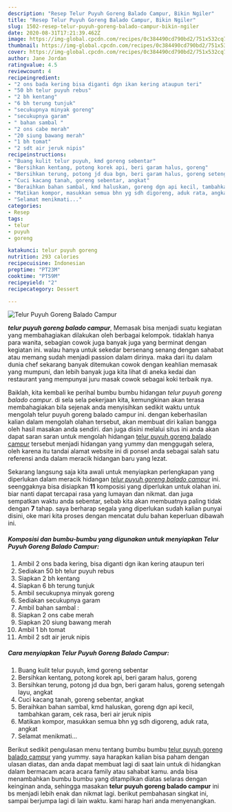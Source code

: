 ```yaml
---
description: "Resep Telur Puyuh Goreng Balado Campur, Bikin Ngiler"
title: "Resep Telur Puyuh Goreng Balado Campur, Bikin Ngiler"
slug: 1502-resep-telur-puyuh-goreng-balado-campur-bikin-ngiler
date: 2020-08-31T17:21:39.462Z
image: https://img-global.cpcdn.com/recipes/0c384490cd790bd2/751x532cq70/telur-puyuh-goreng-balado-campur-foto-resep-utama.jpg
thumbnail: https://img-global.cpcdn.com/recipes/0c384490cd790bd2/751x532cq70/telur-puyuh-goreng-balado-campur-foto-resep-utama.jpg
cover: https://img-global.cpcdn.com/recipes/0c384490cd790bd2/751x532cq70/telur-puyuh-goreng-balado-campur-foto-resep-utama.jpg
author: Jane Jordan
ratingvalue: 4.5
reviewcount: 4
recipeingredient:
- "2 ons bada kering bisa diganti dgn ikan kering ataupun teri"
- "50 bh telur puyuh rebus"
- "2 bh kentang"
- "6 bh terung tunjuk"
- "secukupnya minyak goreng"
- "secukupnya garam"
- " bahan sambal "
- "2 ons cabe merah"
- "20 siung bawang merah"
- "1 bh tomat"
- "2 sdt air jeruk nipis"
recipeinstructions:
- "Buang kulit telur puyuh, kmd goreng sebentar"
- "Bersihkan kentang, potong korek api, beri garam halus, goreng"
- "Bersihkan terung, potong jd dua bgn, beri garam halus, goreng setengah layu, angkat"
- "Cuci kacang tanah, goreng sebentar, angkat"
- "Beraihkan bahan sambal, kmd haluskan, goreng dgn api kecil, tambahkan garam, cek rasa, beri air jeruk nipis"
- "Matikan kompor, masukkan semua bhn yg sdh digoreng, aduk rata, angkat"
- "Selamat menikmati..."
categories:
- Resep
tags:
- telur
- puyuh
- goreng

katakunci: telur puyuh goreng 
nutrition: 293 calories
recipecuisine: Indonesian
preptime: "PT23M"
cooktime: "PT59M"
recipeyield: "2"
recipecategory: Dessert

---
```



![Telur Puyuh Goreng Balado Campur](https://img-global.cpcdn.com/recipes/0c384490cd790bd2/751x532cq70/telur-puyuh-goreng-balado-campur-foto-resep-utama.jpg)

<b><i>telur puyuh goreng balado campur</i></b>, Memasak bisa menjadi suatu kegiatan yang membahagiakan dilakukan oleh berbagai kelompok. tidaklah hanya para wanita, sebagian cowok juga banyak juga yang berminat dengan kegiatan ini. walau hanya untuk sekedar bersenang senang dengan sahabat atau memang sudah menjadi passion dalam dirinya. maka dari itu dalam dunia chef sekarang banyak ditemukan cowok dengan keahlian memasak yang mumpuni, dan lebih banyak juga kita lihat di aneka kedai dan restaurant yang mempunyai juru masak cowok sebagai koki terbaik nya.



Baiklah, kita kembali ke perihal bumbu bumbu hidangan <i>telur puyuh goreng balado campur</i>. di sela sela pekerjaan kita, kemungkinan akan terasa membahagiakan bila sejenak anda menyisihkan sedikit waktu untuk mengolah telur puyuh goreng balado campur ini. dengan keberhasilan kalian dalam mengolah olahan tersebut, akan membuat diri kalian bangga oleh hasil masakan anda sendiri. dan juga disini melalui situs ini anda akan dapat saran saran untuk mengolah hidangan <u>telur puyuh goreng balado campur</u> tersebut menjadi hidangan yang yummy dan menggugah selera, oleh karena itu tandai alamat website ini di ponsel anda sebagai salah satu referensi anda dalam meracik hidangan baru yang lezat.


Sekarang langsung saja kita awali untuk menyiapkan perlengkapan yang diperlukan dalam meracik hidangan <u><i>telur puyuh goreng balado campur</i></u> ini. seenggaknya bisa disiapkan <b>11</b> komposisi yang diperlukan untuk olahan ini. biar nanti dapat tercapai rasa yang lumayan dan nikmat. dan juga sempatkan waktu anda sebentar, sebab kita akan membuatnya paling tidak dengan <b>7</b> tahap. saya berharap segala yang diperlukan sudah kalian punyai disini, oke mari kita proses dengan mencatat dulu bahan keperluan dibawah ini.

<!--inarticleads1-->

##### Komposisi dan bumbu-bumbu yang digunakan untuk menyiapkan Telur Puyuh Goreng Balado Campur:

1. Ambil 2 ons bada kering, bisa diganti dgn ikan kering ataupun teri
1. Sediakan 50 bh telur puyuh rebus
1. Siapkan 2 bh kentang
1. Siapkan 6 bh terung tunjuk
1. Ambil secukupnya minyak goreng
1. Sediakan secukupnya garam
1. Ambil  bahan sambal :
1. Siapkan 2 ons cabe merah
1. Siapkan 20 siung bawang merah
1. Ambil 1 bh tomat
1. Ambil 2 sdt air jeruk nipis




<!--inarticleads2-->

##### Cara menyiapkan Telur Puyuh Goreng Balado Campur:

1. Buang kulit telur puyuh, kmd goreng sebentar
1. Bersihkan kentang, potong korek api, beri garam halus, goreng
1. Bersihkan terung, potong jd dua bgn, beri garam halus, goreng setengah layu, angkat
1. Cuci kacang tanah, goreng sebentar, angkat
1. Beraihkan bahan sambal, kmd haluskan, goreng dgn api kecil, tambahkan garam, cek rasa, beri air jeruk nipis
1. Matikan kompor, masukkan semua bhn yg sdh digoreng, aduk rata, angkat
1. Selamat menikmati...




Berikut sedikit pengulasan menu tentang bumbu bumbu <u>telur puyuh goreng balado campur</u> yang yummy. saya harapkan kalian bisa paham dengan ulasan diatas, dan anda dapat membuat lagi di saat lain untuk di hidangkan dalam bermacam acara acara family atau sahabat kamu. anda bisa menambahkan bumbu bumbu yang ditampilkan diatas selaras dengan keinginan anda, sehingga masakan <b>telur puyuh goreng balado campur</b> ini bs menjadi lebih enak dan nikmat lagi. berikut pembahasan singkat ini, sampai berjumpa lagi di lain waktu. kami harap hari anda menyenangkan.
